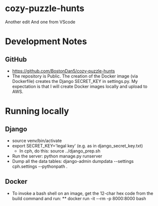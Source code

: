 # cozy-puzzle-hunts
Another edit
And one from VScode

# Development Notes
## GitHub
* https://github.com/BostonDan5/cozy-puzzle-hunts
* The repository is Public. The creation of the Docker image (via Dockerfile) creates the
    Django SECRET_KEY in settings.py. My expectation is that I will create Docker images locally
    and upload to AWS.

# Running locally
## Django
* source venv/bin/activate
* export SECRET_KEY='legal key' (e.g. as in django_secret_key.txt)
    * In cph, do this: source ../django_prep.sh
* Run the server: python manage.py runserver
* Dump all the data tables: django-admin dumpdata --settings cph.settings --pythonpath .

## Docker
* To invoke a bash shell on an image, get the 12-char hex code from the build command and run:
** docker run -it --rm -p 8000:8000 <hex code> bash